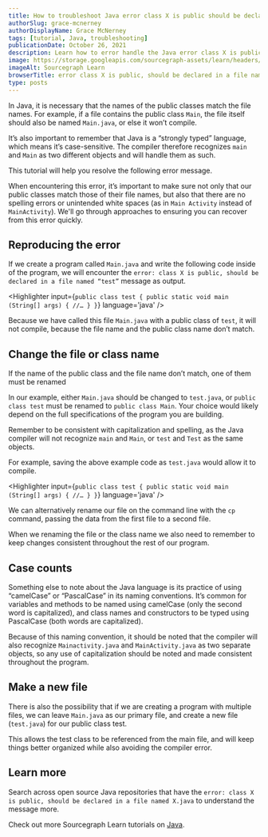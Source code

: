 ```yaml
---
title: How to troubleshoot Java error class X is public should be declared in a file named X
authorSlug: grace-mcnerney
authorDisplayName: Grace McNerney
tags: [tutorial, Java, troubleshooting]
publicationDate: October 26, 2021
description: Learn how to error handle the Java error class X is public, should be declared in a file named X
image: https://storage.googleapis.com/sourcegraph-assets/learn/headers/sourcegraph-learn-header.png
imageAlt: Sourcegraph Learn
browserTitle: error class X is public, should be declared in a file named X in Java error handling
type: posts
---
```


In Java, it is necessary that the names of the public classes match the file names. For example, if a file contains the public class `Main`, the file itself should also be named `Main.java`, or else it won’t compile. 

It’s also important to remember that Java is a “strongly typed” language, which means it’s case-sensitive. The compiler therefore recognizes `main` and `Main` as two different objects and will handle them as such. 

This tutorial will help you resolve the following error message.

<OutputHighlighter
input='error: class X is public, should be declared in a file named X.java'
/>

When encountering this error, it’s important to make sure not only that our public classes match those of their file names, but also that there are no spelling errors or unintended white spaces (as in `Main Activity` instead of `MainActivity`). We'll go through approaches to ensuring you can recover from this error quickly. 

## Reproducing the error

If we create a program called `Main.java` and write the following code inside of the program, we will encounter the `error: class X is public, should be declared in a file named “test”` message as output.

<Highlighter
input={`public class test {
    public static void main (String[] args) {
    //…
    }
}`}
language='java'
/>

Because we have called this file `Main.java` with a public class of `test`, it will not compile, because the file name and the public class name don’t match. 

## Change the file or class name

If the name of the public class and the file name don’t match, one of them must be renamed

In our example, either `Main.java` should be changed to `test.java`, or `public class test` must be renamed to `public class Main`. Your choice would likely depend on the full specifications of the program you are building. 

Remember to be consistent with capitalization and spelling, as the Java compiler will not recognize `main` and `Main`, or `test` and `Test` as the same objects. 

For example, saving the above example code as `test.java` would allow it to compile. 

<Highlighter
input={`public class test {
    public static void main (String[] args) {
    //…
    }
}`}
language='java'
/>

We can alternatively rename our file on the command line with the `cp` command, passing the data from the first file to a second file. 

<Highlighter
input='cp Main.java test.java'
language='bash'
/>

When we renaming the file or the class name we also need to remember to keep changes consistent throughout the rest of our program. 

## Case counts

Something else to note about the Java language is its practice of using “camelCase” or “PascalCase” in its naming conventions. It’s common for variables and methods to be named using camelCase (only the second word is capitalized), and class names and constructors to be typed using PascalCase (both words are capitalized). 

Because of this naming convention, it should be noted that the compiler will also recognize `Mainactivity.java` and `MainActivity.java` as two separate objects, so any use of capitalization should be noted and made consistent throughout the program. 

## Make a new file

There is also the possibility that if we are creating a program with multiple files, we can leave `Main.java` as our primary file, and create a new file (`test.java`) for our public class test. 

This allows the test class to be referenced from the main file, and will keep things better organized while also avoiding the compiler error. 

## Learn more

Search across open source Java repositories that have the `error: class X is public, should be declared in a file named X.java` to understand the message more.

<SourcegraphSearch query="error: class is public, should be declared in a file named .java lang:java" patternType="literal"/>

Check out more Sourcegraph Learn tutorials on [Java](https://learn.sourcegraph.com/tags/java).